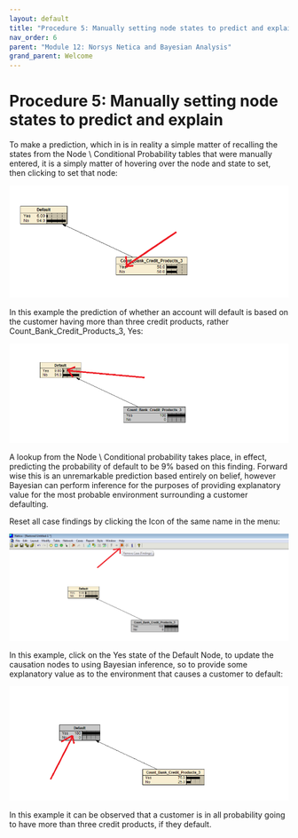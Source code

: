 ```yaml
---
layout: default
title: "Procedure 5: Manually setting node states to predict and explain"
nav_order: 6
parent: "Module 12: Norsys Netica and Bayesian Analysis"
grand_parent: Welcome
---
```


# Procedure 5: Manually setting node states to predict and explain

To make a prediction, which in is in reality a simple matter of recalling the states from the Node \ Conditional Probability tables that were manually entered, it is a simply matter of hovering over the node and state to set, then clicking to set that node:

![img.png](img.png)

In this example the prediction of whether an account will default is based on the customer having more than three credit products, rather Count_Bank_Credit_Products_3, Yes:

![img_1.png](img_1.png)

A lookup from the Node \ Conditional probability takes place, in effect, predicting the probability of default to be 9% based on this finding.  Forward wise this is an unremarkable prediction based entirely on belief, however Bayesian can perform inference for the purposes of providing explanatory value for the most probable environment surrounding a customer defaulting.  

Reset all case findings by clicking the Icon of the same name in the menu:

![img_2.png](img_2.png)

In this example, click on the Yes state of the Default Node, to update the causation nodes to using Bayesian inference, so to provide some explanatory value as to the environment that causes a customer to default:

![img_3.png](img_3.png)

In this example it can be observed that a customer is in all probability going to have more than three credit products, if they default.